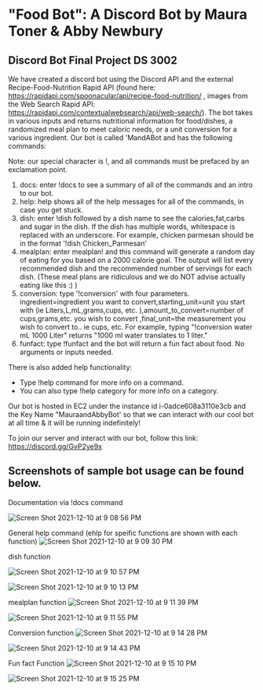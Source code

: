 # "Food Bot": A Discord Bot by Maura Toner & Abby Newbury

## Discord Bot Final Project DS 3002

We have created a discord bot using the Discord API and the external Recipe-Food-Nutrition Rapid API (found here: https://rapidapi.com/spoonacular/api/recipe-food-nutrition/ , images from the Web Search Rapid API: https://rapidapi.com/contextualwebsearch/api/web-search/). The bot takes in various inputs and returns nutritional information for food/dishes, a randomized meal plan to meet caloric needs, or a unit conversion for a various ingredient. Our bot is called 'MandABot and has the following commands:

Note: our special character is !, and all commands must be prefaced by an exclamation point.

1) docs: enter !docs to see a summary of all of the commands and an intro to our bot.
2) help: help shows all of the help messages for all of the commands, in case you get stuck.
3) dish: enter !dish followed by a dish name to see the calories,fat,carbs and sugar in the dish. If the dish has multiple words, whitespace is replaced with an underscore. For example, chicken parmesan should be in the format '!dish Chicken_Parmesan'
4) mealplan: enter mealplan! and this command will generate a random day of eating for you based on a 2000 calorie goal. The output will list every recommended dish and the recommended number of servings for each dish. (These meal plans are ridiculous and we do NOT advise actually eating like this :) )
5) conversion: type '!conversion' with four parameters. ingredient=ingredient you want to convert,starting_unit=unit you start with (ie Liters,L,mL,grams,cups, etc. ),amount_to_convert=number of cups,grams,etc. you wish to convert ,final_unit=the measurement you wish to convert to.. ie cups, etc. For example, typing "!conversion    water mL 1000 Liter" returns "1000 ml water translates to 1 liter."
6) funfact: type !funfact and the bot will return a fun fact about food. No arguments or inputs needed.

There is also added help functionality:
- Type !help command for more info on a command.
- You can also type !help category for more info on a category.

Our bot is hosted in EC2 under the instance id i-0adce608a3110e3cb and the Key Name "MauraandAbbyBot' so that we can interact with our cool bot at all time & it will be running indefinitely!

To join our server and interact with our bot, follow this link:   https://discord.gg/GvP2ye9x


## Screenshots of sample bot usage can be found below.
Documentation via !docs command

![Screen Shot 2021-12-10 at 9 08 56 PM](https://user-images.githubusercontent.com/57843918/145660348-85464fb6-1691-4bb6-8489-0e5428eddab7.png)

General help command (ehlp for speific functions are shown with each function)
![Screen Shot 2021-12-10 at 9 09 30 PM](https://user-images.githubusercontent.com/57843918/145660368-e40c8946-c8af-4416-a8d3-b90f4e5211d4.png)


dish function

![Screen Shot 2021-12-10 at 9 10 57 PM](https://user-images.githubusercontent.com/57843918/145660396-cf3314d6-2952-4291-81cd-7f56a9b6a03f.png)

![Screen Shot 2021-12-10 at 9 10 13 PM](https://user-images.githubusercontent.com/57843918/145660384-1cfdc703-f3df-4c11-a6e9-cb309d759e19.png)

mealplan function
![Screen Shot 2021-12-10 at 9 11 39 PM](https://user-images.githubusercontent.com/57843918/145660408-3377e770-08fd-40ad-845c-a3e2ebdde540.png)

![Screen Shot 2021-12-10 at 9 11 55 PM](https://user-images.githubusercontent.com/57843918/145660418-65c14230-0311-41f3-8000-1bc53d29687d.png)

Conversion function
![Screen Shot 2021-12-10 at 9 14 28 PM](https://user-images.githubusercontent.com/57843918/145660479-dd9ac811-2698-4f63-bb61-4724ceabaf58.png)

![Screen Shot 2021-12-10 at 9 14 43 PM](https://user-images.githubusercontent.com/57843918/145660484-05ebe136-c266-4cf9-8126-1106f02eaef5.png)

Fun fact Function
![Screen Shot 2021-12-10 at 9 15 10 PM](https://user-images.githubusercontent.com/57843918/145660497-5f0eb9b2-bbda-49a1-b743-d916609d1342.png)

![Screen Shot 2021-12-10 at 9 15 25 PM](https://user-images.githubusercontent.com/57843918/145660502-2187bf0d-41c8-4885-a97f-bb6d306be170.png)


